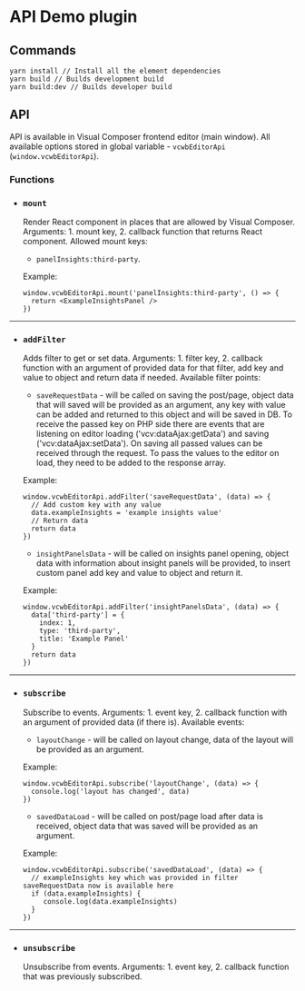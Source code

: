 # API Demo plugin


## Commands
```
yarn install // Install all the element dependencies
yarn build // Builds development build
yarn build:dev // Builds developer build
```

## API

API is available in Visual Composer frontend editor (main window). All available options stored in global variable - `vcwbEditorApi` (`window.vcwbEditorApi`).


### Functions

- ### `mount`
  Render React component in places that are allowed by Visual Composer. Arguments: 1. mount key, 2. callback function that returns React component. Allowed mount keys: 
  - `panelInsights:third-party`.

   Example: 
   ```
   window.vcwbEditorApi.mount('panelInsights:third-party', () => {
     return <ExampleInsightsPanel />
   })
   ```
----------
- ### `addFilter`
  Adds filter to get or set data. Arguments: 1. filter key, 2. callback function with an argument of provided data for that filter, add key and value to object and return data if needed. Available filter points:
  - `saveRequestData` - will be called on saving the post/page, object data that will saved will be provided as an argument, any key with value can be added and returned to this object and will be saved in DB.
  To receive the passed key on PHP side there are events that are listening on editor loading ('vcv:dataAjax:getData') and saving ('vcv:dataAjax:setData'). On saving all passed values can be received through the request. To pass the values to the editor on load, they need to be added to the response array.
  
  Example: 
  ```
  window.vcwbEditorApi.addFilter('saveRequestData', (data) => {
    // Add custom key with any value
    data.exampleInsights = 'example insights value'
    // Return data
    return data
  })
  ```
  
  - `insightPanelsData` - will be called on insights panel opening, object data with information about insight panels will be provided, to insert custom panel add key and value to object and return it.
  
  Example: 
  ```
  window.vcwbEditorApi.addFilter('insightPanelsData', (data) => {
    data['third-party'] = {
      index: 1,
      type: 'third-party',
      title: 'Example Panel'
    }
    return data
  })
  ```
----------
- ### `subscribe` 
  Subscribe to events. Arguments: 1. event key, 2. callback function with an argument of provided data (if there is). Available events: 
   - `layoutChange` - will be called on layout change, data of the layout will be provided as an argument.
   
   Example:
   
   ```
   window.vcwbEditorApi.subscribe('layoutChange', (data) => {
     console.log('layout has changed', data)
   })
  ```
   
   - `savedDataLoad` - will be called on post/page load after data is received, object data that was saved will be provided as an argument.
   
   Example: 
   ```
   window.vcwbEditorApi.subscribe('savedDataLoad', (data) => {
     // exampleInsights key which was provided in filter saveRequestData now is available here
     if (data.exampleInsights) {
        console.log(data.exampleInsights)
     }
   })
   ```
----------
- ### `unsubscribe`
  Unsubscribe from events. Arguments: 1. event key, 2. callback function that was previously subscribed.